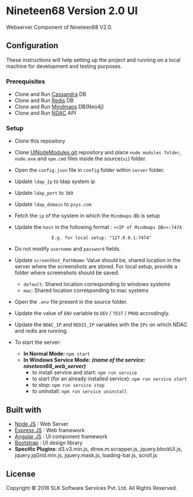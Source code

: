 # Nineteen68 Version 2.0 UI

Webserver Component of Nineteen68 V2.0.

## Configuration

These instructions will help setting up the project and running on a local machine for development and testing purposes.

### Prerequisites

* Clone and Run [Cassandra](https://10.41.31.131/nineteen68v2.0/db) DB
* Clone and Run [Redis](ssh://slklocal@10.41.31.52:/home/slklocal/Nineteen68BnR/redis.git) DB
* Clone and Run [Mindmaps](https://10.41.31.131/nineteen68v2.0/Mindmap_DB) DB(Neo4j)
* Clone and Run [NDAC](https://10.41.31.131/nineteen68v2.0/ndac) API

### Setup

* Clone this repository
* Clone [UINodeModules.git](ssh://slklocal@10.41.31.52:/home/slklocal/Nineteen68BnR/UINodeModules.git) repository and place `node modules folder`, `node.exe` and `npm.cmd` files inside the source(`ui`) folder.
* Open the `config.json` file in `config` folder within `server` folder.
* Update `ldap_Ip` to ldap system ip 
* Update `ldap_port` to `389`
* Update `ldap_domain` to `psys.com`
* Fetch the `ip` of the system in which the `Mindmaps` db is setup
* Update the `host` in the following format : `<<IP of Mindmaps DB>>:7474`

                    E.g. for local setup: "127.0.0.1:7474"

* Do not modify `username` and `password` fields.
* Update `screenShot_PathName`: Value should be, shared location in the server where the screenshots are stored. For local setup, provide a folder where screenshots should be saved.
    * ```default```: Shared location corresponding to windows systems
    * ```mac```: Shared location corresponding to mac systems
* Open the `.env` file present in the source folder.
* Update the value of `ENV` variable to `DEV` / `TEST` / `PROD` accrodingly.
* Update the `NDAC_IP` and `REDIS_IP` variables with the `IPs` on which NDAC and redis are running.
* To start the server:
    * **In Normal Mode:** ```npm start```
    * **In Windows Service Mode:** ***(name of the service: nineteen68_web_server)***
        * to install service and start: ```npm run service```
        * to start (for an already installed service): ```npm run service start```
        * to stop: ```npm run service stop```
        * to uninstall: ```npm run service uninstall```
        

## Built with
* [Node JS](https://nodejs.org/) :  Web Server
* [Express JS](https://expressjs.com/) : Web framework
* [Angular JS](https://angularjs.org/) : UI component framework
* [Bootstrap](https://getbootstrap.com/) : UI design library
* **Specific Plugins**: d3.v3.min.js, dtree.m.scrapper.js, jquery.blockUI.js, jquery.jqGrid.min.js, jquery.mask.js, loading-bar.js, scroll.js

## License

Copyright © 2018 SLK Software Services Pvt. Ltd. All Rights Reserved.
